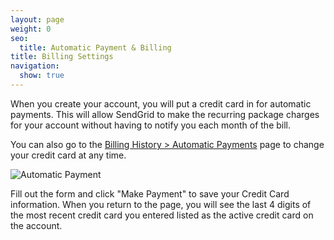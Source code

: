 ```yaml
---
layout: page
weight: 0
seo:
  title: Automatic Payment & Billing
title: Billing Settings
navigation:
  show: true
---
```


When you create your account, you will put a credit card in for automatic payments. This will allow SendGrid to make the recurring package charges for your account without having to notify you each month of the bill.

You can also go to the [Billing History > Automatic Payments](https://sendgrid.com/billing/automaticPayments) page to change your credit card at any time.

![]({{root_url}}/images/automatic_payment_1.png "Automatic Payment")

Fill out the form and click "Make Payment" to save your Credit Card information. When you return to the page, you will see the last 4 digits of the most recent credit card you entered listed as the active credit card on the account.